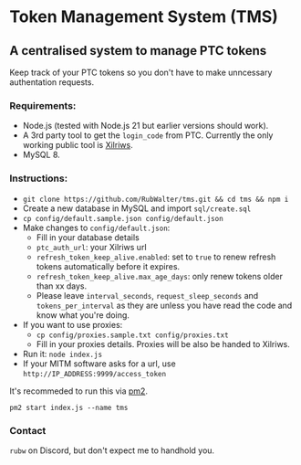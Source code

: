 # Token Management System (TMS)

## A centralised system to manage PTC tokens

Keep track of your PTC tokens so you don't have to make unncessary authentation requests.

### Requirements:

- Node.js (tested with Node.js 21 but earlier versions should work).
- A 3rd party tool to get the `login_code` from PTC. Currently the only working public tool is [Xilriws](https://github.com/UnownHash/Xilriws-Public).
- MySQL 8.

### Instructions:

- `git clone https://github.com/RubWalter/tms.git && cd tms && npm i`
- Create a new database in MySQL and import `sql/create.sql`
- `cp config/default.sample.json config/default.json`
- Make changes to `config/default.json`:
    -  Fill in your database details
    -  `ptc_auth_url`: your Xilriws url
    - `refresh_token_keep_alive.enabled`: set to `true` to renew refresh tokens automatically before it expires.
    - `refresh_token_keep_alive.max_age_days`: only renew tokens older than xx days.
    - Please leave `interval_seconds`, `request_sleep_seconds` and `tokens_per_interval` as they are unless you have read the code and know what you're doing.
- If you want to use proxies:
    - `cp config/proxies.sample.txt config/proxies.txt`
    - Fill in your proxies details. Proxies will be also be handed to Xilriws.
- Run it: `node index.js`
- If your MITM software asks for a url, use `http://IP_ADDRESS:9999/access_token`

It's recommeded to run this via [pm2](https://pm2.keymetrics.io/).

`pm2 start index.js --name tms`

### Contact

`rubw` on Discord, but don't expect me to handhold you. 